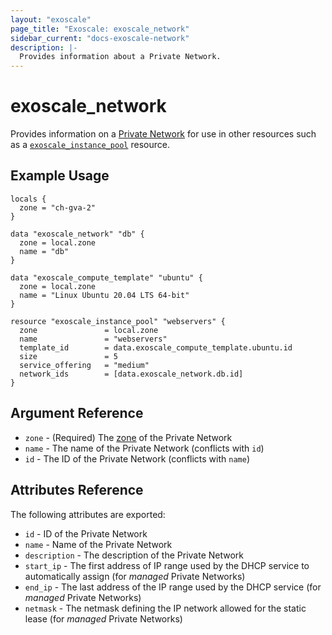 ```yaml
---
layout: "exoscale"
page_title: "Exoscale: exoscale_network"
sidebar_current: "docs-exoscale-network"
description: |-
  Provides information about a Private Network.
---
```


# exoscale\_network

Provides information on a [Private Network][privnet] for use in other resources such as a [`exoscale_instance_pool`][instancepool] resource.

[privnet]: https://community.exoscale.com/documentation/compute/private-networks/
[instancepool]: ../r/instance_pool.html


## Example Usage

```hcl
locals {
  zone = "ch-gva-2"
}

data "exoscale_network" "db" {
  zone = local.zone
  name = "db"
}

data "exoscale_compute_template" "ubuntu" {
  zone = local.zone
  name = "Linux Ubuntu 20.04 LTS 64-bit"
}

resource "exoscale_instance_pool" "webservers" {
  zone               = local.zone
  name               = "webservers"
  template_id        = data.exoscale_compute_template.ubuntu.id
  size               = 5
  service_offering   = "medium"
  network_ids        = [data.exoscale_network.db.id]
}
```


## Argument Reference

* `zone` - (Required) The [zone][zone] of the Private Network
* `name` - The name of the Private Network (conflicts with `id`)
* `id` - The ID of the Private Network (conflicts with `name`)

[zone]: https://www.exoscale.com/datacenters/


## Attributes Reference

The following attributes are exported:

* `id` - ID of the Private Network
* `name` - Name of the Private Network
* `description` - The description of the Private Network
* `start_ip` - The first address of IP range used by the DHCP service to automatically assign (for *managed* Private Networks)
* `end_ip` - The last address of the IP range used by the DHCP service (for *managed* Private Networks)
* `netmask` - The netmask defining the IP network allowed for the static lease (for *managed* Private Networks)
